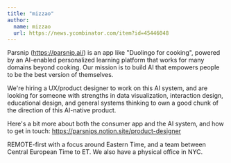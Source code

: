 ```yaml
---
title: "mizzao"
author:
  name: mizzao
  url: https://news.ycombinator.com/item?id=45446048
---
```

Parsnip (<a href="https:&#x2F;&#x2F;parsnip.ai&#x2F;" rel="nofollow">https:&#x2F;&#x2F;parsnip.ai&#x2F;</a>) is an app like &quot;Duolingo for cooking&quot;, powered by an AI-enabled personalized learning platform that works for many domains beyond cooking. Our mission is to build AI that empowers people to be the best version of themselves.

We&#x27;re hiring a UX&#x2F;product designer to work on this AI system, and are looking for someone with strengths in data visualization, interaction design, educational design, and general systems thinking to own a good chunk of the direction of this AI-native product.

Here&#x27;s a bit more about both the consumer app and the AI system, and how to get in touch: <a href="https:&#x2F;&#x2F;parsnips.notion.site&#x2F;product-designer" rel="nofollow">https:&#x2F;&#x2F;parsnips.notion.site&#x2F;product-designer</a>

REMOTE-first with a focus around Eastern Time, and a team between Central European Time to ET. We also have a physical office in NYC.
<JobApplication />
